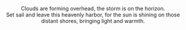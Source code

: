 <p align=center>Clouds are forming overhead, the storm is on the horizon. <br> Set sail and leave this heavenly harbor, for the sun is shining on those distant shores, bringing light and warmth.</p>
